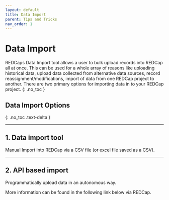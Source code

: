```yaml
---
layout: default
title: Data Import 
parent: Tips and Tricks
nav_order: 1
---
```


# Data Import

REDCaps Data Import tool allows a user to bulk upload records into REDCap all at once. This can be used for a whole array of reasons like uploading historical data, upload data collected from alternative data sources, record reassignment/modifications, import of data from one REDCap project to another.
There are two primary options for importing data in to your REDCap project.
{: .no_toc }

## Data Import Options
{: .no_toc .text-delta }

---

## 1. Data import tool 

Manual Import into REDCap via a CSV file (or excel file saved as a CSV).

---

## 2. API based import

Programmatically upload data in an autonomous way.


More information can be found in the following link below via REDCap.


